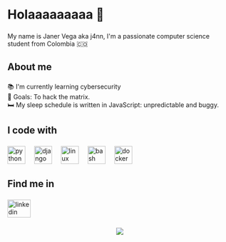 <h1 align="left">Holaaaaaaaaa 👋</h1>

###

<p align="left">My name is Janer Vega aka j4nn, I'm a passionate computer science student from Colombia 🇨🇴</p>

###

<h2 align="left">About me</h2>

###

<p align="left">📚 I'm currently learning cybersecurity<br>🎯 Goals: To hack the matrix.<br>🛏️ My sleep schedule is written in JavaScript: unpredictable and buggy.</p>

###

<h2 align="left">I code with</h2>

###

<div align="left">
  <img src="https://cdn.jsdelivr.net/gh/devicons/devicon/icons/python/python-original.svg" height="40" alt="python logo"  />
  <img width="12" />
  <img src="https://cdn.jsdelivr.net/gh/devicons/devicon/icons/django/django-plain.svg" height="40" alt="django logo"  />
  <img width="12" />
  <img src="https://cdn.jsdelivr.net/gh/devicons/devicon/icons/linux/linux-original.svg" height="40" alt="linux logo"  />
  <img width="12" />
  <img src="https://cdn.jsdelivr.net/gh/devicons/devicon/icons/bash/bash-original.svg" height="40" alt="bash logo"  />
  <img width="12" />
  <img src="https://cdn.jsdelivr.net/gh/devicons/devicon/icons/docker/docker-original.svg" height="40" alt="docker logo"  />
</div>

###

<h2 align="left"> Find me in </h2>

###

<div align="left">
  <a href="https://www.linkedin.com/in/j4nn/" target="_blank">
    <img src="https://raw.githubusercontent.com/maurodesouza/profile-readme-generator/master/src/assets/icons/social/linkedin/default.svg" width="52" height="40" alt="linkedin logo"  />
  </a>
</div>

###

<div align="center">
  <img src="https://profile-counter.glitch.me/j4nn/count.svg?"  />
</div>

###
